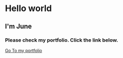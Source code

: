 # Hello world

## I'm June

### Please check my portfolio. Click the link below.

<a href="https://texasroh.github.io" ref="noreferrer">Go To my portfolio</a>

